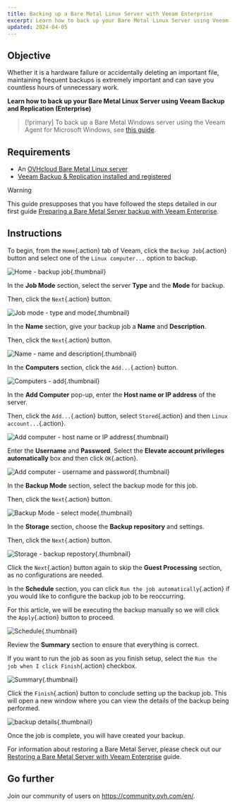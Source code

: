```yaml
---
title: Backing up a Bare Metal Linux Server with Veeam Enterprise
excerpt: Learn how to back up your Bare Metal Linux Server using Veeam Backup and Replication (Enterprise)
updated: 2024-04-05
---
```


## Objective

Whether it is a hardware failure or accidentally deleting an important file, maintaining frequent backups is extremely important and can save you countless hours of unnecessary work.

**Learn how to back up your Bare Metal Linux Server using Veeam Backup and Replication (Enterprise)**

> [!primary]
> To back up a Bare Metal Windows server using the Veeam Agent for Microsoft Windows, see [this guide](/pages/bare_metal_cloud/dedicated_servers/veeam-enterprise-server-backup-windows-agent).

## Requirements

- An [OVHcloud Bare Metal Linux server](https://www.ovhcloud.com/en/bare-metal/)
- [Veeam Backup & Replication installed and registered](/pages/storage_and_backup/backup_and_disaster_recovery_solutions/veeam/veeam_veeam_backup_replication)

> [!warning]
> This guide presupposes that you have followed the steps detailed in our first guide [Preparing a Bare Metal Server backup with Veeam Enterprise](/pages/bare_metal_cloud/dedicated_servers/veeam-enterprise-server-backup-preparation).

## Instructions

To begin, from the `Home`{.action} tab of Veeam, click the `Backup Job`{.action} button and select one of the `Linux computer...` option to backup.

![Home - backup job](images/backup01.png){.thumbnail}

In the **Job Mode** section, select the server **Type** and the **Mode** for backup.

Then, click the `Next`{.action} button.

![Job mode - type and mode](images/backup02.png){.thumbnail}

In the **Name** section, give your backup job a **Name** and **Description**.

Then, click the `Next`{.action} button.

![Name - name and description](images/backup03.png){.thumbnail}

In the **Computers** section, click the `Add...`{.action} button.

![Computers - add](images/backup04.png){.thumbnail}

In the **Add Computer** pop-up, enter the **Host name or IP address** of the server.

Then, click the `Add...`{.action} button, select `Stored`{.action} and then `Linux account...`{.action}.

![Add computer - host name or IP address](images/backup05.png){.thumbnail}

Enter the **Username** and **Password**. Select the **Elevate account privileges automatically** box and then click `OK`{.action}.

![Add computer - username and password](images/backup06.png){.thumbnail}

In the **Backup Mode** section, select the backup mode for this job.

Then, click the `Next`{.action} button.

![Backup Mode - select mode](images/backup07.png){.thumbnail}

In the **Storage** section, choose the **Backup repository** and settings.

Then, click the `Next`{.action} button.

![Storage - backup repostory](images/backup08.png){.thumbnail}

Click the `Next`{.action} button again to skip the **Guest Processing** section, as no configurations are needed.

In the **Schedule** section, you can click `Run the job automatically`{.action} if you would like to configure the backup job to be reoccurring.

For this article, we will be executing the backup manually so we will click the `Apply`{.action} button to proceed.

![Schedule](images/backup09.png){.thumbnail}

Review the **Summary** section to ensure that everything is correct.

If you want to run the job as soon as you finish setup, select the `Run the job when I click Finish`{.action} checkbox.

![Summary](images/backup10.png){.thumbnail}

Click the `Finish`{.action} button to conclude setting up the backup job. This will open a new window where you can view the details of the backup being performed.

![backup details](images/backup11.png){.thumbnail}

Once the job is complete, you will have created your backup.

For information about restoring a Bare Metal Server, please check out our [Restoring a Bare Metal Server with Veeam Enterprise](/pages/bare_metal_cloud/dedicated_servers/veeam-enterprise-server-restore) guide.

## Go further

Join our community of users on <https://community.ovh.com/en/>.
